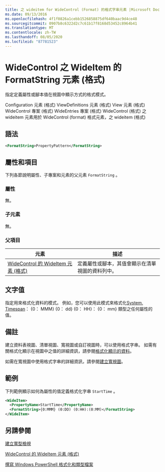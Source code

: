 ```yaml
---
title: 之 wideitem for WideControl (Format) 的格式字串元素 |Microsoft Docs
ms.date: 09/13/2016
ms.openlocfilehash: 4f1f0826a1cebb1526858875df640baac9d4ce48
ms.sourcegitcommit: 0907b8c6322d2c7c61b17f8168d53452c8964b41
ms.translationtype: MT
ms.contentlocale: zh-TW
ms.lasthandoff: 08/05/2020
ms.locfileid: "87781523"
---
```

# <a name="formatstring-element-for-wideitem-for-widecontrol-format"></a>WideControl 之 WideItem 的 FormatString 元素 (格式)

指定定義屬性或腳本值在視圖中顯示方式的格式模式。

Configuration 元素 (格式) ViewDefinitions 元素 (格式) View 元素 (格式) WideControl 專案 (格式) WideEntries 專案 (格式) WideControl (格式) 之 wideitem 元素用於 WideControl (format) 格式元素，之 wideitem (格式) 

## <a name="syntax"></a>語法

```xml
<FormatString>PropertyPattern</FormatString>
```

## <a name="attributes-and-elements"></a>屬性和項目

下列各節說明屬性、子專案和元素的父元素 `FormatString` 。

### <a name="attributes"></a>屬性

無。

### <a name="child-elements"></a>子元素

無。

### <a name="parent-elements"></a>父項目

|元素|描述|
|-------------|-----------------|
|[WideControl 的 WideItem 元素 (格式)](./wideitem-element-for-widecontrol-format.md)|定義屬性或腳本，其值會顯示在清單視圖的資料列中。|

## <a name="text-value"></a>文字值

指定用來格式化資料的模式。 例如，您可以使用此模式來格式化[System. Timespan](/dotnet/api/System.TimeSpan)： {0： MMM} {0： dd} {0： HH}： {0： mm} 類型之任何屬性的值。

## <a name="remarks"></a>備註

建立資料表視圖、清單視圖、寬視圖或自訂視圖時，可以使用格式字串。 如需有關格式化顯示在視圖中之值的詳細資訊，請參閱[格式化顯示的資料](./formatting-displayed-data.md)。

如需在寬視圖中使用格式字串的詳細資訊，請參閱[建立寬視圖](./creating-a-wide-view.md)。

## <a name="example"></a>範例

下列範例顯示如何為屬性的值定義格式化字串 `StartTime` 。

```xml
<WideItem>
  <PropertyName>StartTime</PropertyName>
  <FormatString>{0:MMM} (0:DD) (0:HH):(0:MM)</FormatString>
</WideItem>
```

## <a name="see-also"></a>另請參閱

[建立寬型檢視](./creating-a-wide-view.md)

[WideControl 的 WideItem 元素 (格式)](./wideitem-element-for-widecontrol-format.md)

[撰寫 Windows PowerShell 格式化和類型檔案](./writing-a-powershell-formatting-file.md)
